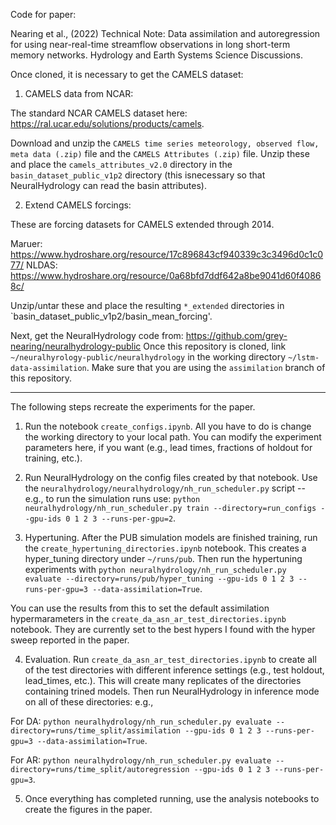 Code for paper:

Nearing et al., (2022) Technical Note: Data assimilation and autoregression for using near-real-time streamflow observations in long short-term memory networks. Hydrology and Earth Systems Science Discussions.

Once cloned, it is necessary to get the CAMELS dataset:

1) CAMELS data from NCAR:

The standard NCAR CAMELS dataset here: https://ral.ucar.edu/solutions/products/camels. 

Download and unzip the `CAMELS time series meteorology, observed flow, meta data (.zip)` file and the `CAMELS Attributes (.zip)` file. Unzip these and place the `camels_attributes_v2.0` directory in the `basin_dataset_public_v1p2` directory (this isnecessary so that NeuralHydrology can read the basin attributes).

2) Extend CAMELS forcings:

These are forcing datasets for CAMELS extended through 2014.

Maruer: https://www.hydroshare.org/resource/17c896843cf940339c3c3496d0c1c077/
NLDAS: https://www.hydroshare.org/resource/0a68bfd7ddf642a8be9041d60f40868c/

Unzip/untar these and place the resulting `*_extended` directories in 
`basin_dataset_public_v1p2/basin_mean_forcing'.

Next, get the NeuralHydrology code from: https://github.com/grey-nearing/neuralhydrology-public
Once this repository is cloned, link `~/neuralhyrology-public/neuralhydrology` in the working directory `~/lstm-data-assimilation`.
Make sure that you are using the `assimilation` branch of this repository.

-----------------------------------------------------------------------------------------

The following steps recreate the experiments for the paper.

1) Run the notebook `create_configs.ipynb`. All you have to do is change the working directory to your local path. You can modify the experiment parameters here, if you want (e.g., lead times, fractions of holdout for training, etc.).

2) Run NeuralHydrology on the config files created by that notebook. Use the `neuralhydrology/neuralhydrology/nh_run_scheduler.py` script -- e.g., to run the simulation runs use: `python neuralhydrology/nh_run_scheduler.py train --directory=run_configs --gpu-ids 0 1 2 3 --runs-per-gpu=2`.

3) Hypertuning. After the PUB simulation models are finished training, run the `create_hypertuning_directories.ipynb` notebook. This creates a hyper_tuning directory under `~/runs/pub`. Then run the hypertuning experiments with `python neuralhydrology/nh_run_scheduler.py evaluate --directory=runs/pub/hyper_tuning --gpu-ids 0 1 2 3 --runs-per-gpu=3 --data-assimilation=True`. 

You can use the results from this to set the default assimilation hypermarameters in the `create_da_asn_ar_test_directories.ipynb` notebook. They are currently set to the best hypers I found with the hyper sweep reported in the paper.

4) Evaluation. Run `create_da_asn_ar_test_directories.ipynb` to create all of the test directories with different inference settings (e.g., test holdout, lead_times, etc.). This will create many replicates of the directories containing trined models. Then run NeuralHydrology in inference mode on all of these directories: e.g., 

For DA: `python neuralhydrology/nh_run_scheduler.py evaluate --directory=runs/time_split/assimilation --gpu-ids 0 1 2 3 --runs-per-gpu=3 --data-assimilation=True`.

For AR: `python neuralhydrology/nh_run_scheduler.py evaluate --directory=runs/time_split/autoregression --gpu-ids 0 1 2 3 --runs-per-gpu=3`.

5) Once everything has completed running, use the analysis notebooks to create the figures in the paper.
